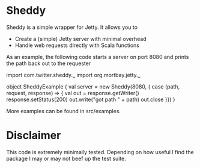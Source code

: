 Sheddy
======

Sheddy is a simple wrapper for Jetty.  It allows you to
*   Create a (simple) Jetty server with minimal overhead
*   Handle web requests directly with Scala functions

As an example, the following code starts a server on port 8080 and
prints the path back out to the requester

   import com.twitter.sheddy._
   import org.mortbay.jetty._

   object SheddyExample {
     val server = new Sheddy(8080, { case (path, request, response) => {
       val out = response.getWriter()
       response.setStatus(200)
       out.write("got path " + path)
       out.close
     }})
   }

More examples can be found in src/examples.

Disclaimer
==========

This code is extremely minimally tested.  Depending on how useful I find the
package I may or may not beef up the test suite.
